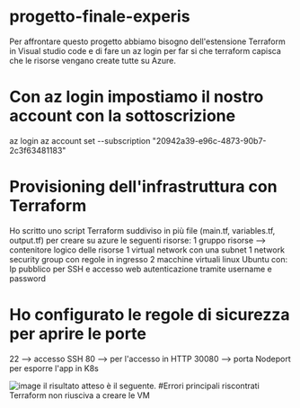 # progetto-finale-experis
Per affrontare questo progetto abbiamo bisogno dell'estensione Terraform in Visual studio code e di fare un az login per far si che terraform capisca che le risorse vengano create tutte su Azure.

# Con az login impostiamo il nostro account con la sottoscrizione
az login
az account set --subscription "20942a39-e96c-4873-90b7-2c3f63481183"

# Provisioning dell'infrastruttura con Terraform
Ho scritto uno script Terraform suddiviso in più file (main.tf, variables.tf, output.tf) per creare su azure le seguenti risorse:
1 gruppo risorse --> contenitore logico delle risorse
1 virtual network con una subnet
1 network security group con regole in ingresso
2 macchine virtuali linux Ubuntu con:
Ip pubblico per SSH e accesso web
autenticazione tramite username e password

# Ho configurato le regole di sicurezza per aprire le porte
22 --> accesso SSH
80 --> per l'accesso in HTTP
30080 --> porta Nodeport per esporre l'app in K8s 

![image](https://github.com/user-attachments/assets/81893a37-2a5c-45c5-881a-5b541c775fae)
il risultato atteso è il seguente.
#Errori principali riscontrati 
Terraform non riusciva a creare le VM 
